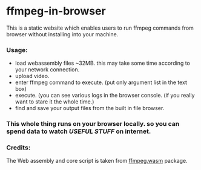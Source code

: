 # ffmpeg-in-browser

This is a static website which enables users to run ffmpeg commands from browser without installing into your machine. 

### Usage:
- load webassembly files ~32MB. this may take some time according to your network connection.
- upload video.
- enter ffmpeg command to execute. (put only argument list in the text box)
- execute. (you can see various logs in the browser console. (if you really want to stare it the whole time.)
- find and save your output files from the built in file browser.

### This whole thing runs on your browser locally. so you can spend data to watch *USEFUL STUFF* on internet.

### Credits:
The Web assembly and core script is taken from [ffmpeg.wasm](https://github.com/ffmpegwasm/ffmpeg.wasm) package.
